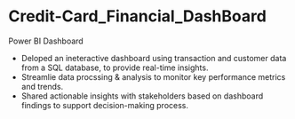 # Credit-Card_Financial_DashBoard
Power BI Dashboard

* Deloped an ineteractive dashboard using transaction and customer data from a SQL database, to provide real-time insights.
* Streamlie data procssing & analysis to monitor key performance metrics and trends.
* Shared actionable insights with stakeholders based on dashboard findings to support decision-making process.


~~~Harshvardhan Gandharv
